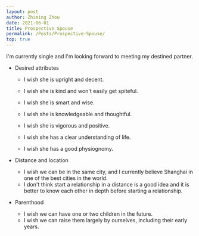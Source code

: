 ```yaml
---
layout: post
author: Zhiming Zhou
date: 2021-06-01
title: Prospective Spouse
permalink: /Posts/Prospective-Spouse/
top: true
---
```


I'm currently single and I'm looking forward to meeting my destined partner.

- Desired attributes 

  - I wish she is upright and decent.
  - I wish she is kind and won't easily get spiteful.
  
  - I wish she is smart and wise.
  - I wish she is knowledgeable and thoughtful.
  
  - I wish she is vigorous and positive.
  - I wish she has a clear understanding of life.
  
  - I wish she has a good physiognomy.

- Distance and location

  - I wish we can be in the same city, and I currently believe Shanghai in one of the best cities in the world.
  - I don't think start a relationship in a distance is a good idea and it is better to know each other in depth before starting a relationship.

- Parenthood

  - I wish we can have one or two children in the future.
  - I wish we can raise them largely by ourselves, including their early years.
